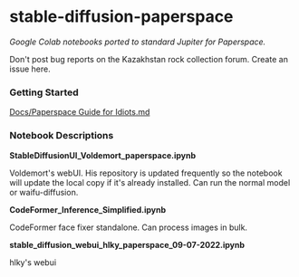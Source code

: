 # stable-diffusion-paperspace

_Google Colab notebooks ported to standard Jupiter for Paperspace._

Don't post bug reports on the Kazakhstan rock collection forum. Create an issue here.


### Getting Started

[Docs/Paperspace Guide for Idiots.md](https://github.com/Engineer-of-Stuff/stable-diffusion-paperspace/blob/main/Docs/Paperspace%20Guide%20for%20Retards.md)

### Notebook Descriptions

**StableDiffusionUI_Voldemort_paperspace.ipynb**

Voldemort's webUI. His repository is updated frequently so the notebook will update the local copy if it's already installed. Can run the normal model or waifu-diffusion.



**CodeFormer_Inference_Simplified.ipynb**

CodeFormer face fixer standalone. Can process images in bulk.



**stable_diffusion_webui_hlky_paperspace_09-07-2022.ipynb**

hlky's webui
